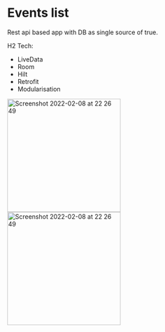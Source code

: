 # Events list

Rest api based app with DB as single source of true.

H2 Tech:
- LiveData
- Room
- Hilt
- Retrofit
- Modularisation

<img width="259" alt="Screenshot 2022-02-08 at 22 26 49" src="https://user-images.githubusercontent.com/7153849/192069655-e204dc55-6e5c-4cd1-885b-5db3bd239bfe.png">
<img width="259" alt="Screenshot 2022-02-08 at 22 26 49" src="https://user-images.githubusercontent.com/7153849/192069658-4a0de519-3e7a-4b6d-bf9e-8016456b9b2a.png">

